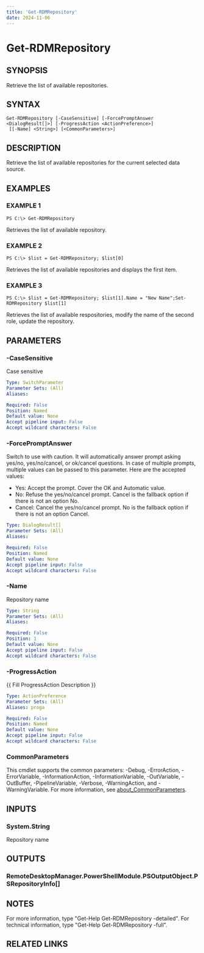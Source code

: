 ```yaml
---
title: 'Get-RDMRepository'
date: 2024-11-06
---
```



# Get-RDMRepository

## SYNOPSIS
Retrieve the list of available repositories.

## SYNTAX

```
Get-RDMRepository [-CaseSensitive] [-ForcePromptAnswer <DialogResult[]>] [-ProgressAction <ActionPreference>]
 [[-Name] <String>] [<CommonParameters>]
```

## DESCRIPTION
Retrieve the list of available repositories for the current selected data source.

## EXAMPLES

### EXAMPLE 1
```
PS C:\> Get-RDMRepository
```

Retrieves the list of available repository.

### EXAMPLE 2
```
PS C:\> $list = Get-RDMRepository; $list[0]
```

Retrieves the list of available repositories and displays the first item.

### EXAMPLE 3
```
PS C:\> $list = Get-RDMRepository; $list[1].Name = "New Name";Set-RDMRepository $list[1]
```

Retrieves the list of available respositories, modify the name of the second role, update the repository.

## PARAMETERS

### -CaseSensitive
Case sensitive

```yaml
Type: SwitchParameter
Parameter Sets: (All)
Aliases:

Required: False
Position: Named
Default value: None
Accept pipeline input: False
Accept wildcard characters: False
```

### -ForcePromptAnswer
Switch to use with caution.
It will automatically answer prompt asking yes/no, yes/no/cancel, or ok/cancel questions.
In case of multiple prompts, multiple values can be passed to this parameter.
Here are the accepted values:
- Yes: Accept the prompt.
Cover the OK and Automatic value.
- No: Refuse the yes/no/cancel prompt.
Cancel is the fallback option if there is not an option No.
- Cancel: Cancel the yes/no/cancel prompt.
No is the fallback option if there is not an option Cancel.

```yaml
Type: DialogResult[]
Parameter Sets: (All)
Aliases:

Required: False
Position: Named
Default value: None
Accept pipeline input: False
Accept wildcard characters: False
```

### -Name
Repository name

```yaml
Type: String
Parameter Sets: (All)
Aliases:

Required: False
Position: 1
Default value: None
Accept pipeline input: False
Accept wildcard characters: False
```

### -ProgressAction
{{ Fill ProgressAction Description }}

```yaml
Type: ActionPreference
Parameter Sets: (All)
Aliases: proga

Required: False
Position: Named
Default value: None
Accept pipeline input: False
Accept wildcard characters: False
```

### CommonParameters
This cmdlet supports the common parameters: -Debug, -ErrorAction, -ErrorVariable, -InformationAction, -InformationVariable, -OutVariable, -OutBuffer, -PipelineVariable, -Verbose, -WarningAction, and -WarningVariable. For more information, see [about_CommonParameters](http://go.microsoft.com/fwlink/?LinkID=113216).

## INPUTS

### System.String
Repository name

## OUTPUTS

### RemoteDesktopManager.PowerShellModule.PSOutputObject.PSRepositoryInfo[]
## NOTES
For more information, type "Get-Help Get-RDMRepository -detailed".
For technical information, type "Get-Help Get-RDMRepository -full".

## RELATED LINKS
